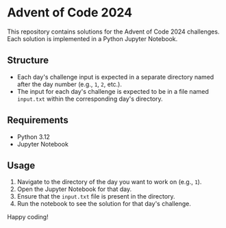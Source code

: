 # Advent of Code 2024

This repository contains solutions for the Advent of Code 2024 challenges. Each solution is implemented in a Python Jupyter Notebook.

## Structure

- Each day's challenge input is expected in a separate directory named after the day number (e.g., `1`, `2`, etc.).
- The input for each day's challenge is expected to be in a file named `input.txt` within the corresponding day's directory.

## Requirements

- Python 3.12
- Jupyter Notebook

## Usage

1. Navigate to the directory of the day you want to work on (e.g., `1`).
2. Open the Jupyter Notebook for that day.
3. Ensure that the `input.txt` file is present in the directory.
4. Run the notebook to see the solution for that day's challenge.

Happy coding!